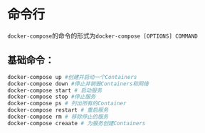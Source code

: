 # 命令行

`docker-compose`的命令的形式为`docker-compose [OPTIONS] COMMAND`

## 基础命令：


```bash
docker-compose up #创建并启动一个Containers
docker-compose down #停止并销毁Containers和网络
docker-compose start # 启动服务
docker-compose stop #停止服务
docker-compose ps # 列出所有的Container
docker-compose restart # 重启服务
docker-compose rm # 移除停止的服务
docker-compose creaate # 为服务创建Containers
```
